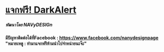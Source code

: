 <h1><u><b>แจกฟรี! DarkAlert</b></u></h1>

<h5><i><b> พัฒนาโดย NAVyDESIGn</b></i></h5>

<b>มีปัญหาติดต่อได้ที่Facebook : https://www.facebook.com/nanydesignpage </b></br>
<b>"หมายเหตู : ทำมาแจกฟรีห้ามนำไปจำหน่ายนะจ๊ะ"<b>

